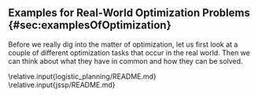 ## Examples for Real-World Optimization Problems {#sec:examplesOfOptimization}

Before we really dig into the matter of optimization, let us first look at a couple of different optimization tasks that occur in the real world.
Then we can think about what they have in common and how they can be solved.

\relative.input{logistic_planning/README.md}
\relative.input{jssp/README.md}
